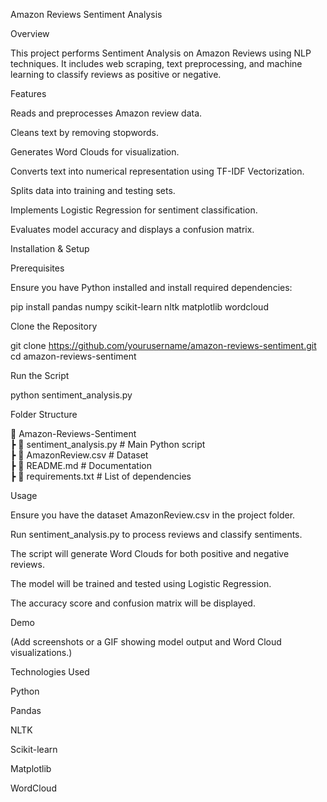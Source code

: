 Amazon Reviews Sentiment Analysis

Overview

This project performs Sentiment Analysis on Amazon Reviews using NLP techniques. It includes web scraping, text preprocessing, and machine learning to classify reviews as positive or negative.

Features

Reads and preprocesses Amazon review data.

Cleans text by removing stopwords.

Generates Word Clouds for visualization.

Converts text into numerical representation using TF-IDF Vectorization.

Splits data into training and testing sets.

Implements Logistic Regression for sentiment classification.

Evaluates model accuracy and displays a confusion matrix.

Installation & Setup

Prerequisites

Ensure you have Python installed and install required dependencies:

pip install pandas numpy scikit-learn nltk matplotlib wordcloud

Clone the Repository

git clone https://github.com/yourusername/amazon-reviews-sentiment.git
cd amazon-reviews-sentiment

Run the Script

python sentiment_analysis.py

Folder Structure

📂 Amazon-Reviews-Sentiment  
 ┣ 📜 sentiment_analysis.py   # Main Python script  
 ┣ 📜 AmazonReview.csv        # Dataset  
 ┣ 📜 README.md               # Documentation  
 ┣ 📜 requirements.txt        # List of dependencies  

Usage

Ensure you have the dataset AmazonReview.csv in the project folder.

Run sentiment_analysis.py to process reviews and classify sentiments.

The script will generate Word Clouds for both positive and negative reviews.

The model will be trained and tested using Logistic Regression.

The accuracy score and confusion matrix will be displayed.

Demo

(Add screenshots or a GIF showing model output and Word Cloud visualizations.)

Technologies Used

Python

Pandas

NLTK

Scikit-learn

Matplotlib

WordCloud
